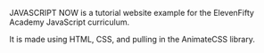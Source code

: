 JAVASCRIPT NOW is a tutorial website example for the ElevenFifty Academy JavaScript curriculum.

It is made using HTML, CSS, and pulling in the AnimateCSS library.
